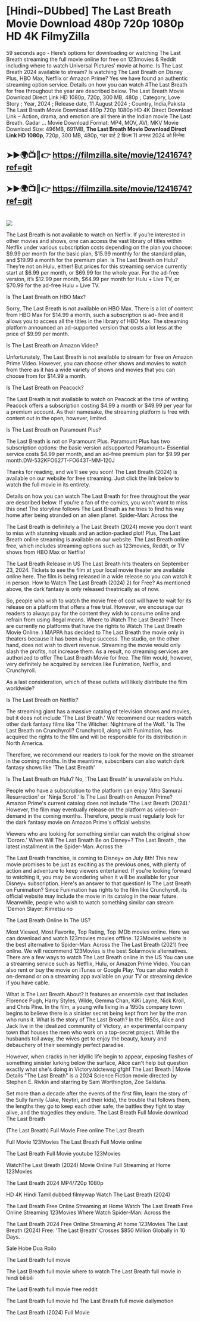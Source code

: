 # [Hindi~DUbbed] The Last Breath Movie Download 480p 720p 1080p HD 4K FilmyZilla


59 seconds ago - Here’s options for downloading or watching The Last Breath streaming the full movie online for free on 123movies & Reddit including where to watch Universal Pictures’ movie at home. Is The Last Breath 2024 available to stream? Is watching The Last Breath on Disney Plus, HBO Max, Netflix or Amazon Prime? Yes we have found an authentic streaming option service. Details on how you can watch #The Last Breath for free throughout the year are described below. The Last Breath Movie Download Direct Link HD 1080p, 720p, 300 MB, 480p ; Category, Love Story ; Year, 2024 ; Release date, 11 August 2024 ; Country, India,Pakista The Last Breath Movie Download 480p 720p 1080p HD 4K Direct Download Link – Action, drama, and emotion are all there in the Indian movie The Last Breath. Gadar ...
Movie Download Format: MP4, MOV, AVI, MKV
Movie Download Size: 496MB, 691MB, **The Last Breath Movie Download Direct Link HD 1080p**, 720p, 300 MB, 480p, गदर पार्ट 2 फिल्म 11 अगस्त 2024 को सिनेमा

## ➤►🌍📺📱👉   https://filmzilla.site/movie/1241674?ref=git

## ➤►🌍📺📱👉   https://filmzilla.site/movie/1241674?ref=git

#

<img src="https://image.tmdb.org/t/p/w780//pdlQsDrBYJiLSseJNhifC5yhBgF.jpg" />

The Last Breath is not available to watch on Netflix. If you’re interested in other movies and shows, one can access the vast library of titles within Netflix under various subscription costs depending on the plan you choose: $9.99 per month for the basic plan, $15.99 monthly for the standard plan, and $19.99 a month for the premium plan. Is The Last Breath on Hulu? They’re not on Hulu, either! But prices for this streaming service currently start at $6.99 per month, or $69.99 for the whole year. For the ad-free version, it’s $12.99 per month, $64.99 per month for Hulu + Live TV, or $70.99 for the ad-free Hulu + Live TV.

Is The Last Breath on HBO Max?

Sorry, The Last Breath is not available on HBO Max. There is a lot of content from HBO Max for $14.99 a month, such a subscription is ad- free and it allows you to access all the titles in the library of HBO Max. The streaming platform announced an ad-supported version that costs a lot less at the price of $9.99 per month.

Is The Last Breath on Amazon Video?

Unfortunately, The Last Breath is not available to stream for free on Amazon Prime Video. However, you can choose other shows and movies to watch from there as it has a wide variety of shows and movies that you can choose from for $14.99 a month.

Is The Last Breath on Peacock?

The Last Breath is not available to watch on Peacock at the time of writing. Peacock offers a subscription costing $4.99 a month or $49.99 per year for a premium account. As their namesake, the streaming platform is free with content out in the open, however, limited.

Is The Last Breath on Paramount Plus?

The Last Breath is not on Paramount Plus. Paramount Plus has two subscription options: the basic version adsupported Paramount+ Essential service costs $4.99 per month, and an ad-free premium plan for $9.99 per month.DW-532KFO627T-FO643T-MM-120J

Thanks for reading, and we'll see you soon! The Last Breath (2024) is available on our website for free streaming. Just click the link below to watch the full movie in its entirety.

Details on how you can watch The Last Breath for free throughout the year are described below. If you're a fan of the comics, you won't want to miss this one! The storyline follows The Last Breath as he tries to find his way home after being stranded on an alien planet. Spider-Man: Across the

The Last Breath is definitely a The Last Breath (2024) movie you don't want to miss with stunning visuals and an action-packed plot! Plus, The Last Breath online streaming is available on our website. The Last Breath online free, which includes streaming options such as 123movies, Reddit, or TV shows from HBO Max or Netflix!

The Last Breath Release in US The Last Breath hits theaters on September 23, 2024. Tickets to see the film at your local movie theater are available online here. The film is being released in a wide release so you can watch it in person. How to Watch The Last Breath (2024) 2) for Free? As mentioned above, the dark fantasy is only released theatrically as of now.

So, people who wish to watch the movie free of cost will have to wait for its release on a platform that offers a free trial. However, we encourage our readers to always pay for the content they wish to consume online and refrain from using illegal means. Where to Watch The Last Breath? There are currently no platforms that have the rights to Watch The Last Breath Movie Online. ) MAPPA has decided to The Last Breath the movie only in theaters because it has been a huge success. The studio, on the other hand, does not wish to divert revenue. Streaming the movie would only slash the profits, not increase them. As a result, no streaming services are authorized to offer The Last Breath Movie for free. The film would, however, very definitely be acquired by services like Funimation, Netflix, and Crunchyroll.

As a last consideration, which of these outlets will likely distribute the film worldwide?

Is The Last Breath on Netflix?

The streaming giant has a massive catalog of television shows and movies, but it does not include 'The Last Breath.' We recommend our readers watch other dark fantasy films like 'The Witcher: Nightmare of the Wolf. ' Is The Last Breath on Crunchyroll? Crunchyroll, along with Funimation, has acquired the rights to the film and will be responsible for its distribution in North America.

Therefore, we recommend our readers to look for the movie on the streamer in the coming months. In the meantime, subscribers can also watch dark fantasy shows like 'The Last Breath'

Is The Last Breath on Hulu? No, 'The Last Breath' is unavailable on Hulu.

People who have a subscription to the platform can enjoy 'Afro Samurai Resurrection' or 'Ninja Scroll.' Is The Last Breath on Amazon Prime? Amazon Prime's current catalog does not include 'The Last Breath (2024).' However, the film may eventually release on the platform as video-on-demand in the coming months. Therefore, people must regularly look for the dark fantasy movie on Amazon Prime's official website.

Viewers who are looking for something similar can watch the original show 'Dororo.' When Will The Last Breath Be on Disney+? The Last Breath , the latest installment in the Spider-Man: Across the

The Last Breath franchise, is coming to Disney+ on July 8th! This new movie promises to be just as exciting as the previous ones, with plenty of action and adventure to keep viewers entertained. If you're looking forward to watching it, you may be wondering when it will be available for your Disney+ subscription. Here's an answer to that question! Is The Last Breath on Funimation? Since Funimation has rights to the film like Crunchyroll, its official website may include the movie in its catalog in the near future. Meanwhile, people who wish to watch something similar can stream 'Demon Slayer: Kimetsu no

The Last Breath Online In The US?

Most Viewed, Most Favorite, Top Rating, Top IMDb movies online. Here we can download and watch 123movies movies offline. 123Movies website is the best alternative to Spider-Man: Across the The Last Breath (2021) free online. We will recommend 123Movies is the best Solarmovie alternatives. There are a few ways to watch The Last Breath online in the US You can use a streaming service such as Netflix, Hulu, or Amazon Prime Video. You can also rent or buy the movie on iTunes or Google Play. You can also watch it on-demand or on a streaming app available on your TV or streaming device if you have cable.

What is The Last Breath About? It features an ensemble cast that includes Florence Pugh, Harry Styles, Wilde, Gemma Chan, KiKi Layne, Nick Kroll, and Chris Pine. In the film, a young wife living in a 1950s company town begins to believe there is a sinister secret being kept from her by the man who runs it. What is the story of The Last Breath? In the 1950s, Alice and Jack live in the idealized community of Victory, an experimental company town that houses the men who work on a top-secret project. While the husbands toil away, the wives get to enjoy the beauty, luxury and debauchery of their seemingly perfect paradise.

However, when cracks in her idyllic life begin to appear, exposing flashes of something sinister lurking below the surface, Alice can't help but question exactly what she's doing in Victory.tdctewsg gfghf The Last Breath | Movie Details "The Last Breath" is a 2024 Science Fiction movie directed by Stephen E. Rivkin and starring by Sam Worthington, Zoe Saldaña.

Set more than a decade after the events of the first film, learn the story of the Sully family (Jake, Neytiri, and their kids), the trouble that follows them, the lengths they go to keep each other safe, the battles they fight to stay alive, and the tragedies they endure. The Last Breath Full Movie download The Last Breath

(The Last Breath) Full Movie Free online The Last Breath

Full Movie 123Movies The Last Breath Full Movie online

The Last Breath Full Movie youtube 123Movies

WatchThe Last Breath (2024) Movie Online Full Streaming at Home 123Movies

The Last Breath 2024 MP4/720p 1080p

HD 4K Hindi Tamil dubbed filmywap Watch The Last Breath (2024)

The Last Breath Free Online Streaming at Home Watch The Last Breath Free Online Streaming 123Movies Where Watch Spider-Man: Across the

The Last Breath 2024 Free Online Streaming At home 123Movies The Last Breath (2024) Free: 'The Last Breath' Crosses $850 Million Globally in 10 Days.

Sale Hobe Dua Roilo

The Last Breath full movie

The Last Breath full movie where to watch The Last Breath full movie in hindi bilibili

The Last Breath full movie free reddit

The Last Breath full movie hd The Last Breath full movie dailymotion

The Last Breath (2024) Full Movie